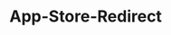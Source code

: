 # App-Store-Redirect

<script>
var userAgent = navigator.userAgent || navigator.vendor || window.opera;

    // Huawei Phone must come first because its UA also contains "Android"
    if (userAgent.includes("HUAWEI")) {
       window.location.replace("https://appgallery.huawei.com/app/X-X-X");
    } else if (userAgent.includes("Android")) {
        window.location.replace("https://play.google.com/store/apps/X-X-X");
    } else if (userAgent.includes("iPhone")) {
        window.location.replace("https://apps.apple.com/us/app/X-X-X");
    } else {
        //cant be sure about device, so redirect to home page
        window.location.replace("https://www.pomagalnik.com");
    }
</script>
